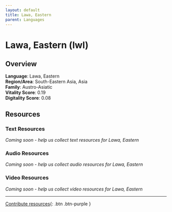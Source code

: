 ```yaml
---
layout: default
title: Lawa, Eastern
parent: Languages
---
```


# Lawa, Eastern (lwl)

## Overview

**Language**: Lawa, Eastern  
**Region/Area**: South-Eastern Asia, Asia  
**Family**: Austro-Asiatic  
**Vitality Score**: 0.19  
**Digitality Score**: 0.08  

## Resources

### Text Resources
*Coming soon - help us collect text resources for Lawa, Eastern*

### Audio Resources
*Coming soon - help us collect audio resources for Lawa, Eastern*

### Video Resources
*Coming soon - help us collect video resources for Lawa, Eastern*

---

[Contribute resources](https://fairtrain.github.io/){: .btn .btn-purple }
